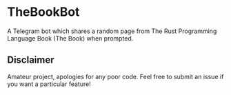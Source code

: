 # TheBookBot

A Telegram bot which shares a random page from The Rust Programming Language Book (The Book) when prompted. 

## Disclaimer 

Amateur project, apologies for any poor code. 
Feel free to submit an issue if you want a particular feature!